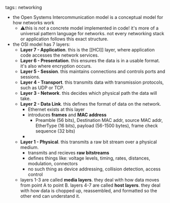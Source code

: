 tags:: networking

- the Open Systems Intercommunication model is a conceptual model for how networks work
	- ⚠️this is _not_ a concrete model implemented in code! it's more of a universal pattern language for networks. not every networking stack or application follows this exact structure.
- the OSI model has 7 layers:
	- **Layer 7 - Application**. this is the [[HCI]] layer, where application code accesses the network services.
	- **Layer 6 - Presentation**. this ensures the data is in a usable format. it's also where encryption occurs.
	- **Layer 5 - Session**. this maintains connections and controls ports and sessions.
	- **Layer 4 - Transport**. this transmits data with transmission protocols, such as UDP or TCP.
	- **Layer 3  - Network**. this decides which physical path the data will take.
	- **Layer 2 - Data Link**. this defines the format of data on the network.
		- Ethernet exists at this layer
		- introduces **frames** and **MAC address**
			- Preamble (56 bits), Destination MAC addr, source MAC addr, EtherType (16 bits), payload (56-1500 bytes), frame check sequence (32 bits)
		-
	- **Layer 1 - Physical**. this transmits a raw bit stream over a physical medium.
		- transmits and recieves **raw bitstreams**
		- defines things like: voltage levels, timing, rates, distances, modulation, connectors
		- no such thing as device addressing, collision detection, access control
	- layers 1-3 are called **media layers**. they deal with how data moves from point A to point B. layers 4-7 are called **host layers**. they deal with how data is chopped up, reassembled, and formatted so the other end can understand it.